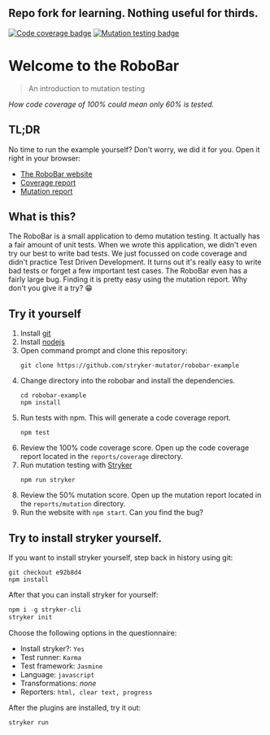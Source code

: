 ## Repo fork for learning. Nothing useful for thirds.

[![Code coverage badge](https://img.shields.io/badge/coverage-100%25-brightgreen)](https://stryker-mutator.io/robobar-example/reports/coverage/index.html)
[![Mutation testing badge](https://img.shields.io/endpoint?style=flat&url=https%3A%2F%2Fbadge-api.stryker-mutator.io%2Fgithub.com%2Fstryker-mutator%2Frobobar-example%2Fmaster)](https://dashboard.stryker-mutator.io/reports/github.com/stryker-mutator/robobar-example/master)


# Welcome to the RoboBar

> An introduction to mutation testing

_How code coverage of 100% could mean only 60% is tested._

## TL;DR

No time to run the example yourself? Don't worry, we did it for you. Open it right in your browser:

* [The RoboBar website](https://stryker-mutator.io/robobar-example/)
* [Coverage report](https://stryker-mutator.io/robobar-example/reports/coverage/index.html)
* [Mutation report](https://stryker-mutator.io/robobar-example/reports/mutation/html/index.html)

## What is this?
The RoboBar is a small application to demo mutation testing. It actually has a fair amount of unit tests. When we wrote this application, we didn't even try our best to write bad tests. We just focussed on code coverage and didn't practice Test Driven Development. It turns out it's really easy to write bad tests or forget a few important test cases. The RoboBar even has a fairly large bug. Finding it is pretty easy using the mutation report. Why don't you give it a try? 😁

## Try it yourself

1. Install [git](https://git-scm.com)
1. Install [nodejs](https://nodejs.org/)
1. Open command prompt and clone this repository:
   ```
   git clone https://github.com/stryker-mutator/robobar-example
   ```
1. Change directory into the robobar and install the dependencies.
   ```
   cd robobar-example
   npm install
   ```
1. Run tests with npm. This will generate a code coverage report. 
   ```
   npm test
   ``` 
1. Review the 100% code coverage score. Open up the code coverage report located in the `reports/coverage` directory.
1. Run mutation testing with [Stryker](https://stryker-mutator.io)
   ```
   npm run stryker
   ```
1. Review the 50% mutation score. Open up the mutation report located in the `reports/mutation` directory.
1. Run the website with `npm start`. Can you find the bug?

## Try to install stryker yourself.

If you want to install stryker yourself, step back in history using git:

```
git checkout e92b8d4
npm install
```

After that you can install stryker for yourself:

```js
npm i -g stryker-cli
stryker init
```

Choose the following options in the questionnaire:

* Install stryker?: `Yes`
* Test runner: `Karma`
* Test framework: `Jasmine`
* Language: `javascript`
* Transformations: *none*
* Reporters: `html, clear text, progress`

After the plugins are installed, try it out:

```
stryker run
```

